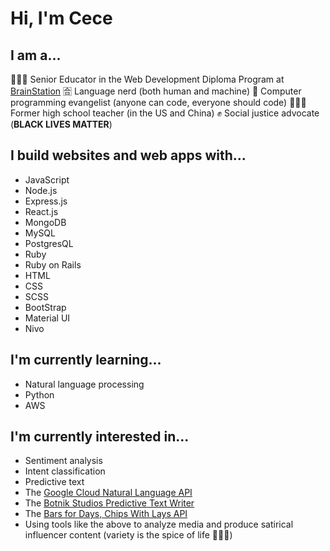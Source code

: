 # Hi, I'm Cece 

## I am a...
👩🏻‍💻 Senior Educator in the Web Development Diploma Program at [BrainStation](https://brainstation.io/)
🈴 Language nerd (both human and machine) 
📣 Computer programming evangelist (anyone can code, everyone should code) 
👩🏻‍🏫 Former high school teacher (in the US and China) 
✊ Social justice advocate (**BLACK LIVES MATTER**)

## I build websites and web apps with...
- JavaScript
- Node.js 
- Express.js 
- React.js 
- MongoDB 
- MySQL 
- PostgresQL 
- Ruby 
- Ruby on Rails 
- HTML 
- CSS 
- SCSS 
- BootStrap 
- Material UI 
- Nivo 

## I'm currently learning...
- Natural language processing
- Python
- AWS

## I'm currently interested in...
- Sentiment analysis 
- Intent classification 
- Predictive text 
- The [Google Cloud Natural Language API](https://cloud.google.com/natural-language/docs)
- The [Botnik Studios Predictive Text Writer](https://botnik.org/apps/writer/)
- The [Bars for Days, Chips With Lays API](https://andcomputers.io/bars-for-days-chips-with-lays/)
- Using tools like the above to analyze media and produce satirical influencer content (variety is the spice of life 🤷🏻‍♀️) 

<!--
**cececlar/cececlar** is a ✨ _special_ ✨ repository because its `README.md` (this file) appears on your GitHub profile.

Here are some ideas to get you started:

- 🔭 I’m currently working on ...
- 🌱 I’m currently learning ...
- 👯 I’m looking to collaborate on ...
- 🤔 I’m looking for help with ...
- 💬 Ask me about ...
- 📫 How to reach me: ...
- 😄 Pronouns: ...
- ⚡ Fun fact: ...
-->
